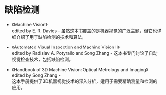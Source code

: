 
<!-- {docsify-ignore-all} -->
# 缺陷检测    

* 《Machine Vision》   
edited by E. R. Davies - 虽然这本书覆盖的是机器视觉的广泛主题，但它也详细介绍了用于缺陷检测的技术和算法。
* 《Automated Visual Inspection and Machine Vision II》   
edited by Radislav A. Potyrailo and Song Zhang - 这本书专门讨论了自动视觉检查技术，包括缺陷检测。  

* 《Handbook of 3D Machine Vision: Optical Metrology and Imaging》 edited by Song Zhang -   
这本手册提供了3D机器视觉技术的深入分析，适用于需要精确测量和检测的应用。